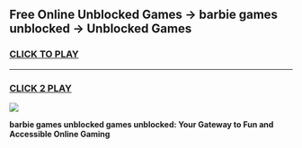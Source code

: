 
## Free Online Unblocked Games → barbie games unblocked → Unblocked Games
<h3>
<a href="https://premium.freeplayer.one?title=barbie_games_unblocked&ref=21F">CLICK TO PLAY</a></h3>
<hr>

<h3>
<a href="https://premium.freeplayer.one?title=barbie_games_unblocked&ref=21F">CLICK 2 PLAY</a>
  
</h3>

<a href="https://premium.freeplayer.one?title=barbie_games_unblocked&ref=21F/"><img src="https://clearcache.store/games.png"></a>


**barbie games unblocked games unblocked: Your Gateway to Fun and Accessible Online Gaming**
